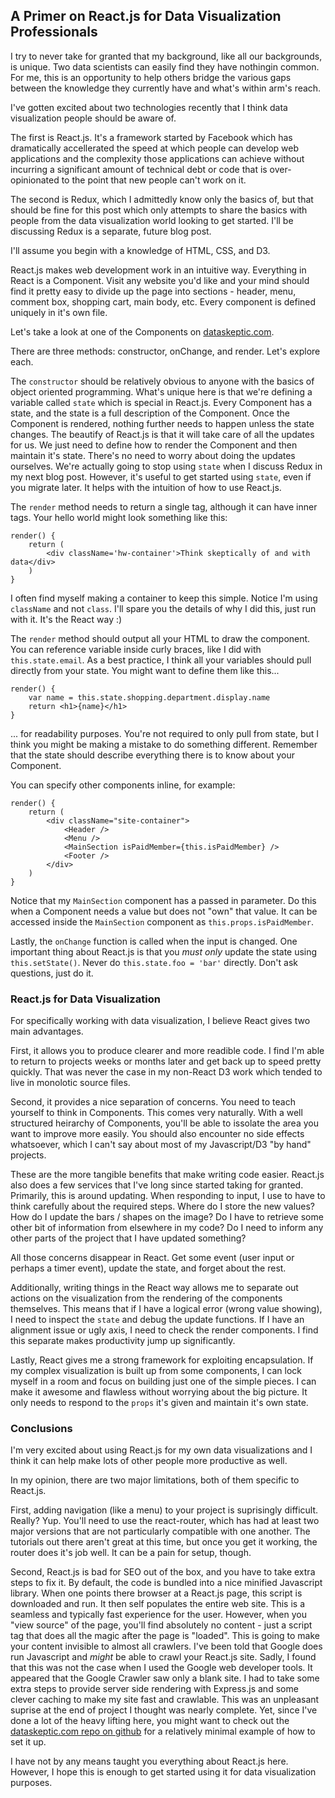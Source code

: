 ## A Primer on React.js for Data Visualization Professionals

I try to never take for granted that my background, like all our backgrounds, is unique.  Two data scientists can easily find they have nothingin common.  For me, this is an opportunity to help others bridge the various gaps between the knowledge they currently have and what's within arm's reach.

I've gotten excited about two technologies recently that I think data visualization people should be aware of.

The first is React.js.  It's a framework started by Facebook which has dramatically accellerated the speed at which people can develop web applications and the complexity those applications can achieve without incurring a significant amount of technical debt or code that is over-opinionated to the point that new people can't work on it.

The second is Redux, which I admittedly know only the basics of, but that should be fine for this post which only attempts to share the basics with people from the data visualization world looking to get started.  I'll be discussing Redux is a separate, future blog post.

I'll assume you begin with a knowledge of HTML, CSS, and D3.

React.js makes web development work in an intuitive way.  Everything in React is a Component.  Visit any website you'd like and your mind should find it pretty easy to divide up the page into sections - header, menu, comment box, shopping cart, main body, etc.  Every component is defined uniquely in it's own file.

Let's take a look at one of the Components on [dataskeptic.com](http://dataskeptic.com).

<script src="https://gist.github.com/kylepolich/15e8eaa77137fb6826d0329103f57968.js"></script>

There are three methods: constructor, onChange, and render.  Let's explore each.

The `constructor` should be relatively obvious to anyone with the basics of object oriented programming.  What's unique here is that we're defining a variable called `state` which is special in React.js.  Every Component has a state, and the state is a full description of the Component.  Once the Component is rendered, nothing further needs to happen unless the state changes.  The beautify of React.js is that it will take care of all the updates for us.  We just need to define how to render the Component and then maintain it's state.  There's no need to worry about doing the updates ourselves.  We're actually going to stop using `state` when I discuss Redux in my next blog post.  However, it's useful to get started using `state`, even if you migrate later.  It helps with the intuition of how to use React.js.

The `render` method needs to return a single tag, although it can have inner tags.  Your hello world might look something like this:

	render() {
		return (
			<div className='hw-container'>Think skeptically of and with data</div>
		)
	}

I often find myself making a container to keep this simple.  Notice I'm using `className` and not `class`.  I'll spare you the details of why I did this, just run with it.  It's the React way :)

The `render` method should output all your HTML to draw the component.  You can reference variable inside curly braces, like I did with `this.state.email`.  As a best practice, I think all your variables should pull directly from your state.  You might want to define them like this...

	render() {
		var name = this.state.shopping.department.display.name
		return <h1>{name}</h1>
	}

... for readability purposes.  You're not required to only pull from state, but I think you might be making a mistake to do something different.  Remember that the state should describe everything there is to know about your Component.

You can specify other components inline, for example:

	render() {
		return (
			<div className="site-container">
				<Header />
				<Menu />
				<MainSection isPaidMember={this.isPaidMember} />
				<Footer />
			</div>
		)
	}

Notice that my `MainSection` component has a passed in parameter.  Do this when a Component needs a value but does not "own" that value.  It can be accessed inside the `MainSection` component as `this.props.isPaidMember`.

Lastly, the `onChange` function is called when the input is changed.  One important thing about React.js is that you *must only* update the state using `this.setState()`.  Never do `this.state.foo = 'bar'` directly.  Don't ask questions, just do it.

### React.js for Data Visualization

For specifically working with data visualization, I believe React gives two main advantages.

First, it allows you to produce clearer and more readible code.  I find I'm able to return to projects weeks or months later and get back up to speed pretty quickly.  That was never the case in my non-React D3 work which tended to live in monolotic source files.

Second, it provides a nice separation of concerns.  You need to teach yourself to think in Components.  This comes very naturally.  With a well structured heirarchy of Components, you'll be able to issolate the area you want to improve more easily.  You should also encounter no side effects whatsoever, which I can't say about most of my Javascript/D3 "by hand" projects.

These are the more tangible benefits that make writing code easier.  React.js also does a few services that I've long since started taking for granted.  Primarily, this is around updating.  When responding to input, I use to have to think carefully about the required steps.  Where do I store the new values?  How do I update the bars / shapes on the image?  Do I have to retrieve some other bit of information from elsewhere in my code?  Do I need to inform any other parts of the project that I have updated something?

All those concerns disappear in React.  Get some event (user input or perhaps a timer event), update the state, and forget about the rest.

Additionally, writing things in the React way allows me to separate out actions on the visualization from the rendering of the components themselves.  This means that if I have a logical error (wrong value showing), I need to inspect the `state` and debug the update functions.  If I have an alignment issue or ugly axis, I need to check the render components.  I find this separate makes productivity jump up significantly.

Lastly, React gives me a strong framework for exploiting encapsulation.  If my complex visualization is built up from some components, I can lock myself in a room and focus on building just one of the simple pieces.  I can make it awesome and flawless without worrying about the big picture.  It only needs to respond to the `props` it's given and maintain it's own state.

### Conclusions

I'm very excited about using React.js for my own data visualizations and I think it can help make lots of other people more productive as well.

In my opinion, there are two major limitations, both of them specific to React.js.

First, adding navigation (like a menu) to your project is suprisingly difficult.  Really?  Yup.  You'll need to use the react-router, which has had at least two major versions that are not particularly compatible with one another.  The tutorials out there aren't great at this time, but once you get it working, the router does it's job well.  It can be a pain for setup, though.

Second, React.js is bad for SEO out of the box, and you have to take extra steps to fix it.  By default, the code is bundled into a nice minified Javascript library.  When one points there browser at a React.js page, this script is downloaded and run.  It then self populates the entire web site.  This is a seamless and typically fast experience for the user.  However, when you "view source" of the page, you'll find absolutely no content - just a script tag that does all the magic after the page is "loaded".  This is going to make your content invisible to almost all crawlers.  I've been told that Google does run Javascript and *might* be able to crawl your React.js site.  Sadly, I found that this was not the case when I used the Google web developer tools.  It appeared that the Google Crawler saw only a blank site.  I had to take some extra steps to provide server side rendering with Express.js and some clever caching to make my site fast and crawlable.  This was an unpleasant suprise at the end of project I thought was nearly complete.  Yet, since I've done a lot of the heavy lifting here, you might want to check out the [dataskeptic.com repo on github](https://github.com/data-skeptic/dataskeptic.com) for a relatively minimal example of how to set it up.

I have not by any means taught you everything about React.js here.  However, I hope this is enough to get started using it for data visualization purposes.
